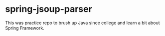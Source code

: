 # spring-jsoup-parser
This was practice repo to brush up Java since college and learn a bit about Spring Framework.
